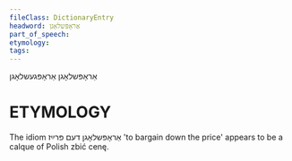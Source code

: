 ```yaml
---
fileClass: DictionaryEntry
headword: אַראָפּשלאָגן
part_of_speech: 
etymology: 
tags: 
---
```

אַראָפּשלאָגן
אַראָפּגעשלאָגן

ETYMOLOGY
===========
The idiom אַראָפּשלאָגן דעם פּרײַז 'to bargain down the price' appears to be a calque of Polish zbić cenę.